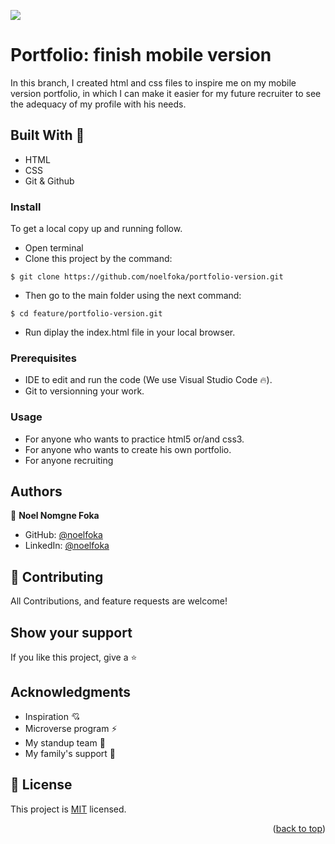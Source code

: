 ![](https://img.shields.io/badge/Microverse-blueviolet) 

# Portfolio: finish mobile version

In this branch, I created html and css files to inspire me on my mobile version portfolio, in which I can make it easier for my future recruiter to see the adequacy of my profile with his needs.



## Built With 🔨


- HTML
- CSS
- Git & Github

### Install

To get a local copy up and running follow.
- Open terminal
- Clone this project by the command: 

```
$ git clone https://github.com/noelfoka/portfolio-version.git
```

- Then go to the main folder using the next command:

```
$ cd feature/portfolio-version.git
```

- Run diplay the index.html file in your local browser.



### Prerequisites

- IDE to edit and run the code (We use Visual Studio Code 🔥).
- Git to versionning your work.


### Usage

- For anyone who wants to practice html5 or/and css3.
- For anyone who wants to create his own portfolio.
- For anyone recruiting


## Authors

👤 **Noel Nomgne Foka**

- GitHub: [@noelfoka](https://github.com/noelfoka)
- LinkedIn: [@noelfoka](https://www.linkedin.com/in/no%C3%ABl-nomgne-foka-063013231/)


## 🤝 Contributing

All Contributions, and feature requests are welcome!



## Show your support

If you like this project, give a ⭐️ 


## Acknowledgments

- Inspiration 💘
- Microverse program ⚡
- My standup team 🏹
- My family's support 🙌

## 📝 License <a name="license"></a>

This project is [MIT](./LICENSE) licensed.

<p align="right">(<a href="#readme-top">back to top</a>)</p>